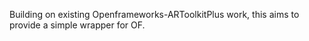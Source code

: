 Building on existing Openframeworks-ARToolkitPlus work, this aims to provide a simple wrapper for OF.